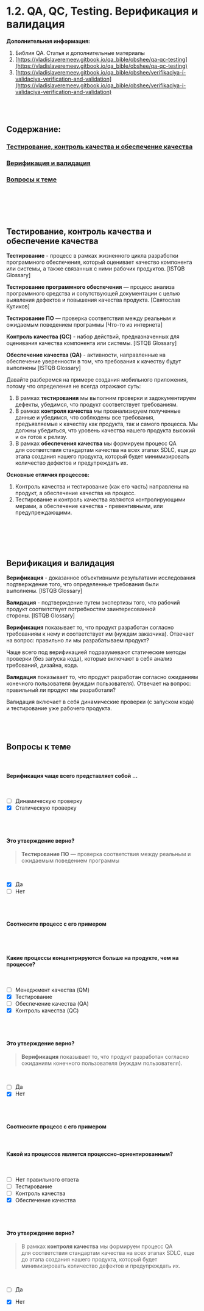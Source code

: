# 1.2. QA, QC, Testing. Верификация и валидация

**Дополнительная информация:**

1. Библия QA. Статья и дополнительные материалы 
2. [https://vladislaveremeev.gitbook.io/qa_bible/obshee/qa-qc-testing](https://vladislaveremeev.gitbook.io/qa_bible/obshee/qa-qc-testing)
3. [https://vladislaveremeev.gitbook.io/qa_bible/obshee/verifikaciya-i-validaciya-verification-and-validation](https://vladislaveremeev.gitbook.io/qa_bible/obshee/verifikaciya-i-validaciya-verification-and-validation)
<br>
<br>

## Содержание:
### [Тестирование, контроль качества и обеспечение качества](#text1)
### [Верификация и валидация](#text2)
### [Вопросы к теме](#task1)
<br>
<br>
<br>
<br>

<a id='text1'></a>
## **Тестирование, контроль качества и обеспечение качества**

**Тестирование** - процесс в рамках жизненного цикла разработки программного обеспечения, который оценивает качество компонента или системы, а также связанных с ними рабочих продуктов. [ISTQB Glossary]

**Тестирование программного обеспечения** — процесс анализа программного средства и сопутствующей документации с целью выявления дефектов и повышения качества продукта. [Святослав Куликов]

**Тестирование ПО** — проверка соответствия между реальным и ожидаемым поведением программы [Что-то из интернета]

**Контроль качества (QC)** - набор действий, предназначенных для оценивания качества компонента или системы. [ISTQB Glossary]

**Обеспечение качества (QA)** - активности, направленные на обеспечение уверенности в том, что требования к качеству будут выполнены [ISTQB Glossary]

Давайте разберемся на примере создания мобильного приложения, потому что определения не всегда отражают суть:

1. В рамках **тестирования** мы выполним проверки и задокументируем дефекты, убедимся, что продукт соответствует требованиям. 
2. В рамках **контроля качества** мы проанализируем полученные данные и убедимся, что соблюдены все требования, предъявляемые к качеству как продукта, так и самого процесса. Мы должны убедиться, что уровень качества нашего продукта высокий и он готов к релизу.
3. В рамках **обеспечения качества** мы формируем процесс QA для соответствия стандартам качества на всех этапах SDLC, еще до этапа создания нашего продукта, который будет минимизировать количество дефектов и предупреждать их.

**Основные отличия процессов:**

1. Контроль качества и тестирование (как его часть) направлены на продукт, а обеспечение качества на процесс. 
2. Тестирование и контроль качества являются контролирующими мерами, а обеспечение качества - превентивными, или предупреждающими.
<br>
<br>
<br>
<br>

<a id='text2'></a>
## **Верификация и валидация**

**Верификация** - доказанное объективными результатами исследования подтверждение того, что определенные требования были выполнены. [ISTQB Glossary]

**Валидация** - подтверждение путем экспертизы того, что рабочий продукт соответствует потребностям заинтересованной стороны. [ISTQB Glossary]

**Верификация** показывает то, что продукт разработан согласно требованиям к нему и соответствует им (нуждам заказчика). Отвечает на вопрос: правильно ли мы разрабатываем продукт?

Чаще всего под верификацией подразумевают статические методы проверки (без запуска кода), которые включают в себя анализ требований, дизайна, кода.

**Валидация** показывает то, что продукт разработан согласно ожиданиям конечного пользователя (нуждам пользователя). Отвечает на вопрос: правильный ли продукт мы разработали?

Валидация включает в себя динамические проверки (с запуском кода) и тестирование уже рабочего продукта.
<br>
<br>
<br>
<br>

<a id='task1'></a>
## Вопросы к теме
<br>

#### Верификация чаще всего представляет собой ...
<br>

 -  [ ] Динамическую проверку
 -  [x] Статическую проверку
<br>
<br>

#### Это утверждение верно?

> **Тестирование ПО** — проверка соответствия между реальным и ожидаемым поведением программы
<br>

 -  [x] Да
 -  [ ] Нет
<br>
<br>

#### Соотнесите процесс с его примером
<br>

<image src="/img/1.5. pic1.png" alt="">
<br>
<br>

#### Какие процессы концентрируются больше на продукте, чем на процессе?
<br>

 -  [ ] Менеджмент качества (QM)
 -  [x] Тестирование
 -  [ ] Обеспечение качества (QA)
 -  [x] Контроль качества (QC)
<br>
<br>

#### Это утверждение верно?

> **Верификация** показывает то, что продукт разработан согласно ожиданиям конечного пользователя (нуждам пользователя).
<br>

 -  [ ] Да
 -  [x] Нет
<br>
<br>

#### Соотнесите процесс с его примером

<image src="/img/1.5. pic2.png" alt="">
<br>
<br>

#### Какой из процессов является процессно-ориентированным?
<br>

 -  [ ] Нет правильного ответа
 -  [ ] Тестирование
 -  [ ] Контроль качества
 -  [x] Обеспечение качества
<br>
<br>

#### Это утверждение верно?

>В рамках **контроля качества** мы формируем процесс QA для соответствия стандартам качества на всех этапах SDLC, еще до этапа создания нашего продукта, который будет минимизировать количество дефектов и предупреждать их.
<br>

 -  [ ] Да
 -  [x] Нет


